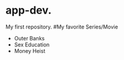 # app-dev.
My first repository.
#My favorite Series/Movie
- Outer Banks
- Sex Education
- Money Heist
